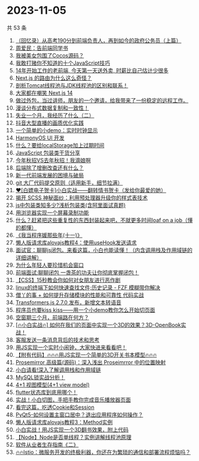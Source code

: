 # 2023-11-05

共 53 条

<!-- BEGIN JUEJIN -->
<!-- 最后更新时间 2023-11-05 01:02:51 +0800 -->
1. [（回忆录）从高考190分到前端负责人，再到如今的政府公务员（上篇）](https://juejin.cn/post/7296692047418523658)
1. [周爱民：告前端同学书](https://juejin.cn/post/7290751135903236137)
1. [我被美女包围了Cocos源码？](https://juejin.cn/post/7296345202238717992)
1. [我敢打赌你不知道的十个JavaScript技巧](https://juejin.cn/post/7296755101622878248)
1. [14年开始工作的老前端, 今天第一天送外卖, 时薪比自己估计少很多](https://juejin.cn/post/7296317316207525899)
1. [Next.js 的路由为什么这么奇怪？](https://juejin.cn/post/7296330137284788275)
1. [剖析Tomcat线程池与JDK线程池的区别和联系！](https://juejin.cn/post/7296658371213115433)
1. [大家都在嘲笑 Next.js 14](https://juejin.cn/post/7297049953229766690)
1. [做过外包，当过讲师，朋友的一个邀请，给我带来了一份稳定的远程工作。](https://juejin.cn/post/7296775261005774887)
1. [漫谈分布式数据复制和一致性！](https://juejin.cn/post/7297024168603942948)
1. [失业一个月，我经历了什么（二）](https://juejin.cn/post/7296845454367883316)
1. [抖音大型直播的画质优化实践](https://juejin.cn/post/7296692742876413963)
1. [一个简单的小demo：实时时钟显示](https://juejin.cn/post/7296340162506031140)
1. [HarmonyOS UI 开发](https://juejin.cn/post/7296330137284722739)
1. [什么？要给localStorage加上过期时间](https://juejin.cn/post/7296414016326713355)
1. [JavaScript 包装类干货分享](https://juejin.cn/post/7297028358860455962)
1. [今年秋招VS去年秋招！我滴娘啊](https://juejin.cn/post/7296513628332883980)
1. [后端除了增删改查还有什么？](https://juejin.cn/post/7296830644113440803)
1. [新一代前端发展的困境与破局](https://juejin.cn/post/7297043563392565287)
1. [git 大厂代码提交原则（适用新手，细节拉满）](https://juejin.cn/post/7296801242793033754)
1. [❤[白嫖电子贺卡]小白实战——翻转情书贺卡（发给你最爱的她）](https://juejin.cn/post/7296468133908201481)
1. [揭开 SCSS 神秘面纱：利用预处理器升级你的样式表技术](https://juejin.cn/post/7296692047418507274)
1. [js中包装类知多少?浅析包装类(含阿里面试真题)](https://juejin.cn/post/7296763284648525878)
1. [用浏览器实现一个屏幕录制功能](https://juejin.cn/post/7296756504912183311)
1. [什么？赶紧把这些重复性的东西封装起来吧，不就更多时间loaf on a job（懂的都懂）](https://juejin.cn/post/7296414016326238219)
1. [《我当程序媛那些年(十一)》](https://juejin.cn/post/7297044626099650569)
1. [懒人版请求库alovajs教程4：使用useHook发送请求](https://juejin.cn/post/7297061712338468890)
1. [面试官：聊聊js闭包。来看这篇，小白也能读懂！（内含调用栈及作用域链的详细讲解）](https://juejin.cn/post/7296830644113522723)
1. [为什么年轻人要珍惜机会窗口](https://juejin.cn/post/7296865632166805513)
1. [前端面试:聊聊闭包  一盏茶的功夫让你彻底掌握闭包！](https://juejin.cn/post/7297101248062144550)
1. [【CSS】15秒教会你如何对女朋友进行恶作剧](https://juejin.cn/post/7297093747703283763)
1. [linux的终端下如何快速查找文件;历史记录 - FZF 模糊带你解决](https://juejin.cn/post/7296324385623277622)
1. [僧丫的事 + 如何提升存储模块的性能和可靠性 代码实战](https://juejin.cn/post/7296468133908463625)
1. [Transformers.js 2.7.0 发布，新增文本转语音](https://juejin.cn/post/7296754045863444495)
1. [程序员也要kiss kiss——用一个小demo教你怎么开始切页面](https://juejin.cn/post/7296801242793230362)
1. [空窗期三个月，前端路在何方？](https://juejin.cn/post/7297094079116279819)
1. [[🔥小白实战🔥] 如何在我们的页面中实现一个3D的效果？3D-OpenBook实战！](https://juejin.cn/post/7296373915542224930)
1. [客服发送一条消息背后的技术和思考](https://juejin.cn/post/7296324385622327350)
1. [用JS实现一个实时小闹钟，大家快进来看看吧！](https://juejin.cn/post/7297141452340871219)
1. [【附有代码】🔥🔥🔥用JS实现一个简单的3D开关书本模型🔥🔥🔥](https://juejin.cn/post/7296754422749888512)
1. [Prosemirror 高级篇(源码)：深入浅出 Proseimrror 中的位置映射](https://juejin.cn/post/7296513628331982860)
1. [小白请看!深入了解调用栈和作用域链](https://juejin.cn/post/7297028358859735066)
1. [MySQL锁实战分析！](https://juejin.cn/post/7297141452340690995)
1. [4+1 视图模型(4+1 view model)](https://juejin.cn/post/7296703158797582387)
1. [flutter状态库到底用哪个！](https://juejin.cn/post/7296286286154776595)
1. [实战！小白切图，手把手教你完成音乐播放器页面](https://juejin.cn/post/7296442264447418420)
1. [看完这篇，吃透Cookie和Session](https://juejin.cn/post/7296310713772671028)
1. [PyQt5-如何设置主窗口居中？退出应用程序如何操作？](https://juejin.cn/post/7296754045863493647)
1. [懒人版请求库alovajs教程3：Method实例](https://juejin.cn/post/7296672743617331250)
1. [小白实战！用JS实现一个3D翻书效果，附上代码](https://juejin.cn/post/7296754689299234866)
1. [【Node】Node是否单线程？实例讲解线程池原理](https://juejin.cn/post/7296317316207214603)
1. [软件从业者生存指南《二》](https://juejin.cn/post/7296345202238505000)
1. [🔥🔥Istio：微服务开发的终极利器，你还在为繁琐的通信和部署流程烦恼吗？](https://juejin.cn/post/7296335548770959399)
<!-- END JUEJIN -->